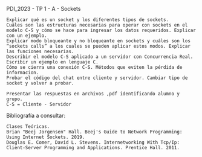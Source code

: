 PDI_2023 - TP 1 - A - Sockets

    Explicar qué es un socket y los diferentes tipos de sockets.
    Cuáles son las estructuras necesarias para operar con sockets en el modelo C-S y cómo se hace para ingresar los datos requeridos. Explicar con un ejemplo.
    Explicar modo bloqueante y no bloqueante en sockets y cuáles son los “sockets calls” a los cuales se pueden aplicar estos modos. Explicar las funciones necesarias.
    Describir el modelo C-S aplicado a un servidor con Concurrencia Real. Escribir un ejemplo en lenguaje C.
    Cómo se cierra una conexión C-S. Métodos que eviten la pérdida de informacion.
    Probar el código del chat entre cliente y servidor. Cambiar tipo de socket y volver a probar.

    Presentar las respuestas en archivos ,pdf identificando alumno y grupo.
    C-S = Cliente - Servidor

Bibliografía a consultar:

    Clases Teóricas.
    Brian "Beej Jorgensen" Hall. Beej's Guide to Network Programming: Using Internet Sockets. 2019.
    Douglas E. Comer, David L. Stevens. Internetworking With Tcp/Ip: Client-Server Programming and Applications. Prentice Hall. 2011.

